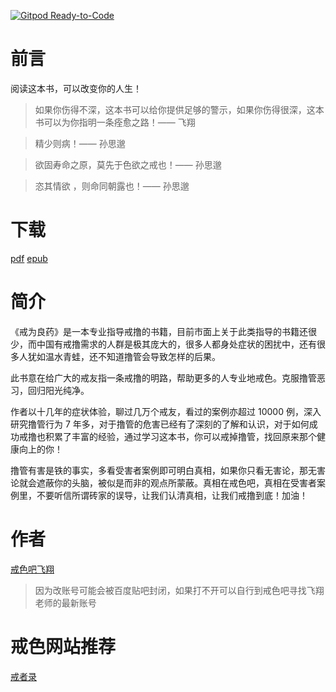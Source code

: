 [![Gitpod Ready-to-Code](https://img.shields.io/badge/Gitpod-Ready--to--Code-blue?logo=gitpod)](https://gitpod.io/#https://github.com/nzmd/books) 

# 前言

阅读这本书，可以改变你的人生！

> 如果你伤得不深，这本书可以给你提供足够的警示，如果你伤得很深，这本书可以为你指明一条痊愈之路！—— 飞翔

> 精少则病！—— 孙思邈

> 欲固寿命之原，莫先于色欲之戒也！—— 孙思邈

> 恣其情欲 ，则命同朝露也！—— 孙思邈

# 下载

[pdf](http://nzmd.cn-sh2.ufileos.com/book.pdf)
[epub](http://nzmd.cn-sh2.ufileos.com/book.epub)

# 简介

《戒为良药》是一本专业指导戒撸的书籍，目前市面上关于此类指导的书籍还很少，而中国有戒撸需求的人群是极其庞大的，很多人都身处症状的困扰中，还有很多人犹如温水青蛙，还不知道撸管会导致怎样的后果。

此书意在给广大的戒友指一条戒撸的明路，帮助更多的人专业地戒色。克服撸管恶习，回归阳光纯净。

作者以十几年的症状体验，聊过几万个戒友，看过的案例亦超过 10000 例，深入研究撸管行为 7 年多，对于撸管的危害已经有了深刻的了解和认识，对于如何成功戒撸也积累了丰富的经验，通过学习这本书，你可以戒掉撸管，找回原来那个健康向上的你！

撸管有害是铁的事实，多看受害者案例即可明白真相，如果你只看无害论，那无害论就会遮蔽你的头脑，被似是而非的观点所蒙蔽。真相在戒色吧，真相在受害者案例里，不要听信所谓砖家的误导，让我们认清真相，让我们戒撸到底！加油！

# 作者

[戒色吧飞翔](http://tieba.baidu.com/home/main/?un=%E6%AD%A3%E5%B7%B1%E5%8C%96%E4%BA%BA142857&ie=utf-8&id=tb.1.8f790ee0.uV2F0WaLI0UvVaHhM3K-Vw&fr=frs)

> 因为改账号可能会被百度贴吧封闭，如果打不开可以自行到戒色吧寻找飞翔老师的最新账号

# 戒色网站推荐

[戒者录](https://jieseclub.top/)